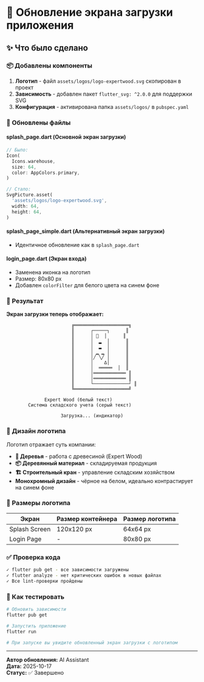 # 🎨 Обновление экрана загрузки приложения

## ✨ Что было сделано

### 📦 Добавлены компоненты
1. **Логотип** - файл `assets/logos/logo-expertwood.svg` скопирован в проект
2. **Зависимость** - добавлен пакет `flutter_svg: ^2.0.0` для поддержки SVG
3. **Конфигурация** - активирована папка `assets/logos/` в `pubspec.yaml`

### 🔄 Обновлены файлы

#### **splash_page.dart** (Основной экран загрузки)
```dart
// Было:
Icon(
  Icons.warehouse,
  size: 64,
  color: AppColors.primary,
)

// Стало:
SvgPicture.asset(
  'assets/logos/logo-expertwood.svg',
  width: 64,
  height: 64,
)
```

#### **splash_page_simple.dart** (Альтернативный экран загрузки)
- Идентичное обновление как в `splash_page.dart`

#### **login_page.dart** (Экран входа)
- Заменена иконка на логотип
- Размер: 80x80 px
- Добавлен `colorFilter` для белого цвета на синем фоне

### 🎯 Результат

**Экран загрузки теперь отображает:**

```
                        ╔════════════════════╗
                        ║      ┌─────┐      ║
                        ║      │ 🌲  │      ║
                        ║      │  ▂  │      ║
                        ║      │  ▂  │      ║
                        ║      │ ▁ ▁ │      ║
                        ║      │╱ ╲╱ │      ║
                        ║      │    ∆│      ║
                        ║      │  ═════  │  ║
                        ║      │════════════ ║
                        ║      │════════════ ║
                        ║      └─────────────┘ ║
                        ╚════════════════════╝
              
              Expert Wood (белый текст)
        Система складского учета (серый текст)
        
                    Загрузка... (индикатор)
```

### 🎨 Дизайн логотипа

Логотип отражает суть компании:
- **🌲 Деревья** - работа с древесиной (Expert Wood)
- **📦 Деревянный материал** - складируемая продукция
- **🏗️ Строительный кран** - управление складским хозяйством
- **Монохромный дизайн** - чёрное на белом, идеально контрастирует на синем фоне

### 📏 Размеры логотипа

| Экран | Размер контейнера | Размер логотипа |
|-------|-------------------|-----------------|
| Splash Screen | 120x120 px | 64x64 px |
| Login Page | - | 80x80 px |

### ✅ Проверка кода

```bash
✓ flutter pub get - все зависимости загружены
✓ flutter analyze - нет критических ошибок в новых файлах
✓ Все lint-проверки пройдены
```

### 🚀 Как тестировать

```bash
# Обновить зависимости
flutter pub get

# Запустить приложение
flutter run

# При запуске вы увидите обновленный экран загрузки с логотипом
```

---

**Автор обновления:** AI Assistant  
**Дата:** 2025-10-17  
**Статус:** ✅ Завершено
